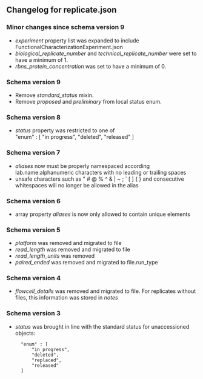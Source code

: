 ## Changelog for replicate.json

### Minor changes since schema version 9

* *experiment* property list was expanded to include FunctionalCharacterizationExperiment.json 
* *biological_replicate_number* and *technical_replicate_number* were set to have a minimum of 1.
* *rbns_protein_concentration* was set to have a minimum of 0.

### Schema version 9

* Remove *standard_status* mixin.
* Remove *proposed* and *preliminary* from local status enum.

### Schema version 8

* *status* property was restricted to one of  
    "enum" : [
        "in progress",
        "deleted",
        "released"
    ]

### Schema version 7

* *aliases* now must be properly namespaced according lab.name:alphanumeric characters with no leading or trailing spaces
* unsafe characters such as " # @ % ^ & | ~ ; ` [ ] { } and consecutive whitespaces will no longer be allowed in the alias

### Schema version 6

* array property *aliases* is now only allowed to contain unique elements

### Schema version 5

* *platform* was removed and migrated to file
* *read_length* was removed and migrated to file
* *read_length_units* was removed
* *paired_ended* was removed and migrated to file.run_type

### Schema version 4

* *flowcell_details* was removed and migrated to file.  For replicates without files, this information was stored in *notes*

### Schema version 3

* *status* was brought in line with the standard status for unaccessioned objects:

	    "enum" : [
	        "in progress",
	        "deleted",
	        "replaced",
	        "released"
	    ]
   
